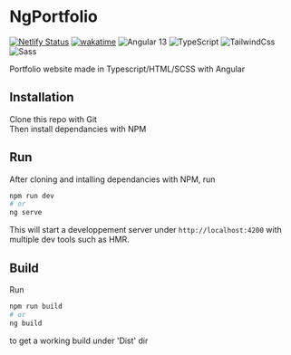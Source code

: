 # NgPortfolio

[![Netlify Status](https://api.netlify.com/api/v1/badges/93352f65-3757-49e1-824e-48e243cb7bf2/deploy-status)](https://app.netlify.com/sites/pefoukcv/deploys)
[![wakatime](https://wakatime.com/badge/github/Pefouk/PorftolioWebsite.svg)](https://wakatime.com/badge/github/Pefouk/PorftolioWebsite)
![Angular 13](https://img.shields.io/badge/Angular-DD0031?style=for-the-badge&logo=angular&logoColor=white) 
![TypeScript](https://img.shields.io/badge/TypeScript-007ACC?style=for-the-badge&logo=typescript&logoColor=white) 
![TailwindCss](https://img.shields.io/badge/Tailwind_CSS-38B2AC?style=for-the-badge&logo=tailwind-css&logoColor=white)
![Sass](https://img.shields.io/badge/Sass-CC6699?style=for-the-badge&logo=sass&logoColor=white)

Portfolio website made in Typescript/HTML/SCSS with Angular

## Installation  

Clone this repo with Git  
Then install dependancies with NPM

## Run

After cloning and intalling dependancies with NPM, run
``` Bash
npm run dev
# or
ng serve
```
This will start a developpement server under 
`http://localhost:4200`
with multiple dev tools such as HMR.


## Build  

Run 
``` Bash
npm run build
# or
ng build
```
to get a working build under 'Dist' dir